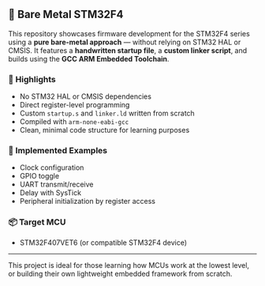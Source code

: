 ## 🧱 Bare Metal STM32F4

This repository showcases firmware development for the STM32F4 series using a **pure bare-metal approach** — without relying on STM32 HAL or CMSIS. It features a **handwritten startup file**, a **custom linker script**, and builds using the **GCC ARM Embedded Toolchain**.

### 🚀 Highlights
- No STM32 HAL or CMSIS dependencies
- Direct register-level programming
- Custom `startup.s` and `linker.ld` written from scratch
- Compiled with `arm-none-eabi-gcc`
- Clean, minimal code structure for learning purposes

### 🧪 Implemented Examples
- Clock configuration
- GPIO toggle
- UART transmit/receive
- Delay with SysTick
- Peripheral initialization by register access

### 📦 Target MCU
- STM32F407VET6 (or compatible STM32F4 device)

---

This project is ideal for those learning how MCUs work at the lowest level, or building their own lightweight embedded framework from scratch.
